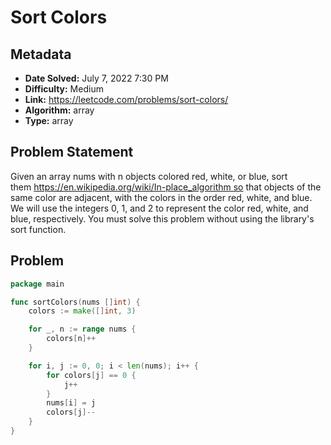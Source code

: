 # Sort Colors

## Metadata

- **Date Solved:** July 7, 2022 7:30 PM
- **Difficulty:** Medium
- **Link:** https://leetcode.com/problems/sort-colors/
- **Algorithm:** array
- **Type:** array

## Problem Statement

Given an array nums with n objects colored red, white, or blue, sort them https://en.wikipedia.org/wiki/In-place_algorithm so that objects of the same color are adjacent, with the colors in the order red, white, and blue.
We will use the integers 0, 1, and 2 to represent the color red, white, and blue, respectively.
You must solve this problem without using the library's sort function.

## Problem


```go
package main

func sortColors(nums []int) {
	colors := make([]int, 3)

	for _, n := range nums {
		colors[n]++
	}

	for i, j := 0, 0; i < len(nums); i++ {
		for colors[j] == 0 {
			j++
		}
		nums[i] = j
		colors[j]--
	}
}
```
